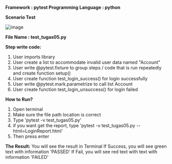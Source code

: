 **Framework : pytest
Programming Language : python**

**Scenario Test**

![image](https://user-images.githubusercontent.com/49749221/136492025-b306f9ca-97f3-4e9f-b072-49e49c72ddf3.png)

**File Name : test_tugas05.py**

**Step write code:**

1. User imports library
2. User create a list to accommodate invalid user data named "Account"
3. User write @pytest.fixture to group steps / code that is run repeatedly and create function setup()
4. User create function test_login_success() for login successfully
5. User write @pytest.mark.parametrize to call list Account
6. User create function test_login_unsuccess() for login failed

**How to Run?**
1. Open terminal
2. Make sure the file path location is correct
3. Type 'pytest -v test_tugas05.py'
4. if you want get the report, type 'pytest -v test_tugas05.py --html=LoginReport.html'
5. Then press enter

**The Result:**
You will see the result in Terminal
If Success, you will see green text with information 'PASSED'
If Fail, you will see red text with text with information 'FAILED'



